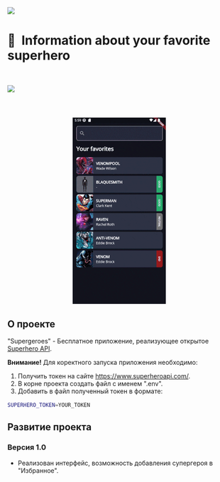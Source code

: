 [<img src="https://storage.googleapis.com/cms-storage-bucket/6a07d8a62f4308d2b854.svg"  width="150">](https://flutter.dev/) 
#  🦸&nbsp;&nbsp;Information about your favorite superhero

# [<img src="https://storage.googleapis.com/cms-storage-bucket/6a07d8a62f4308d2b854.svg"  width="75">](https://flutter.dev/) 

<br/>

<p align="center">
  <img src="https://github.com/RNOVOSELOV/flutter_superheroes/blob/main/resources/supergeroes.gif"/>
</p>

## О проекте

"Supergeroes" - Бесплатное приложение, реализующее открытое [Superhero API](https://www.superheroapi.com/).

**Внимание!** 
Для коректного запуска приложения необходимо:
1. Получить токен на сайте https://www.superheroapi.com/. 
2. В корне проекта создать файл c именем ".env".
3. Добавить в файл полученный токен в формате: 
```sh
SUPERHERO_TOKEN=YOUR_TOKEN
```

## Развитие проекта

### Версия 1.0

- Реализован интерфейс, возможность добавления супергероя в "Избранное".
